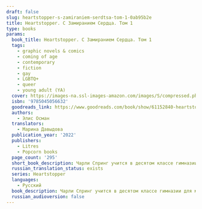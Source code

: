 ```yaml
---
draft: false
slug: heartstopper-s-zamiraniem-serdtsa-tom-1-0ab95b2e
title: Heartstopper. С Замиранием Сердца. Том 1
type: books
params:
  book_title: Heartstopper. С Замиранием Сердца. Том 1
  tags:
    - graphic novels & comics
    - coming of age
    - contemporary
    - fiction
    - gay
    - LGBTQ+
    - queer
    - young adult (YA)
  cover: https://images-na.ssl-images-amazon.com/images/S/compressed.photo.goodreads.com/books/1653312503i/61152840.jpg
  isbn: '9785045056632'
  goodreads_link: https://www.goodreads.com/book/show/61152840-heartstopper-1
  authors:
    - Элис Осман
  translators:
    - Марина Давыдова
  publication_year: '2022'
  publishers:
    - Litres
    - Popcorn books
  page_count: '295'
  short_book_description: Чарли Спринг учится в десятом классе гимназии для мальчиков «Трухэм». Прошлый год был для него не слишком удачным, но, по крайней мере, над ним больше не издеваются.
  russian_translation_status: exists
  series: Heartstopper
  languages:
    - Русский
  book_description: Чарли Спринг учится в десятом классе гимназии для мальчиков «Трухэм». Прошлый год был для него не слишком удачным, но, по крайней мере, над ним больше не издеваются. Ник Нельсон учится в одиннадцатом классе и состоит в школьной команде по регби. Он немного слышал о Чарли — парне, который открылся в прошлом году и над которым издевались за это несколько месяцев, — но прежде никогда с ним не общался. Они становятся друзьями, и вскоре Чарли по уши влюбляется в Ника, хотя и знает, что шансов у него нет…
  russian_audioversion: false
---
```

